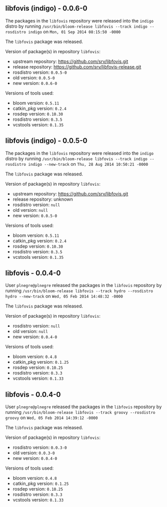 ## libfovis (indigo) - 0.0.6-0

The packages in the `libfovis` repository were released into the `indigo` distro by running `/usr/bin/bloom-release libfovis --track indigo --rosdistro indigo` on `Mon, 01 Sep 2014 08:15:50 -0000`

The `libfovis` package was released.

Version of package(s) in repository `libfovis`:
- upstream repository: https://github.com/srv/libfovis.git
- release repository: https://github.com/srv/libfovis-release.git
- rosdistro version: `0.0.5-0`
- old version: `0.0.5-0`
- new version: `0.0.6-0`

Versions of tools used:
- bloom version: `0.5.11`
- catkin_pkg version: `0.2.4`
- rosdep version: `0.10.30`
- rosdistro version: `0.3.5`
- vcstools version: `0.1.35`


## libfovis (indigo) - 0.0.5-0

The packages in the `libfovis` repository were released into the `indigo` distro by running `/usr/bin/bloom-release libfovis --track indigo --rosdistro indigo --new-track` on `Thu, 28 Aug 2014 10:50:21 -0000`

The `libfovis` package was released.

Version of package(s) in repository `libfovis`:
- upstream repository: https://github.com/srv/libfovis.git
- release repository: unknown
- rosdistro version: `null`
- old version: `null`
- new version: `0.0.5-0`

Versions of tools used:
- bloom version: `0.5.11`
- catkin_pkg version: `0.2.4`
- rosdep version: `0.10.30`
- rosdistro version: `0.3.5`
- vcstools version: `0.1.35`


## libfovis - 0.0.4-0

User `plnegre@plnegre` released the packages in the `libfovis` repository by running `/usr/bin/bloom-release libfovis --track hydro --rosdistro hydro --new-track` on `Wed, 05 Feb 2014 14:48:32 -0000`

The `libfovis` package was released.

Version of package(s) in repository `libfovis`:
- rosdistro version: `null`
- old version: `null`
- new version: `0.0.4-0`

Versions of tools used:
- bloom version: `0.4.8`
- catkin_pkg version: `0.1.25`
- rosdep version: `0.10.25`
- rosdistro version: `0.3.3`
- vcstools version: `0.1.33`


## libfovis - 0.0.4-0

User `plnegre@plnegre` released the packages in the `libfovis` repository by running `/usr/bin/bloom-release libfovis --track groovy --rosdistro groovy` on `Wed, 05 Feb 2014 14:39:12 -0000`

The `libfovis` package was released.

Version of package(s) in repository `libfovis`:
- rosdistro version: `0.0.3-0`
- old version: `0.0.3-0`
- new version: `0.0.4-0`

Versions of tools used:
- bloom version: `0.4.8`
- catkin_pkg version: `0.1.25`
- rosdep version: `0.10.25`
- rosdistro version: `0.3.3`
- vcstools version: `0.1.33`


